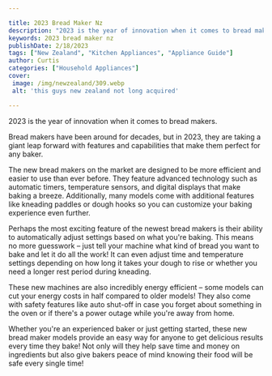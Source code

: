 ```yaml
---

title: 2023 Bread Maker Nz
description: "2023 is the year of innovation when it comes to bread makers....scroll on and keep learning"
keywords: 2023 bread maker nz
publishDate: 2/18/2023
tags: ["New Zealand", "Kitchen Appliances", "Appliance Guide"]
author: Curtis
categories: ["Household Appliances"]
cover: 
 image: /img/newzealand/309.webp
 alt: 'this guys new zealand not long acquired'

---
```


2023 is the year of innovation when it comes to bread makers. 

Bread makers have been around for decades, but in 2023, they are taking a giant leap forward with features and capabilities that make them perfect for any baker. 

The new bread makers on the market are designed to be more efficient and easier to use than ever before. They feature advanced technology such as automatic timers, temperature sensors, and digital displays that make baking a breeze. Additionally, many models come with additional features like kneading paddles or dough hooks so you can customize your baking experience even further. 

Perhaps the most exciting feature of the newest bread makers is their ability to automatically adjust settings based on what you're baking. This means no more guesswork – just tell your machine what kind of bread you want to bake and let it do all the work! It can even adjust time and temperature settings depending on how long it takes your dough to rise or whether you need a longer rest period during kneading. 

These new machines are also incredibly energy efficient – some models can cut your energy costs in half compared to older models! They also come with safety features like auto shut-off in case you forget about something in the oven or if there's a power outage while you're away from home. 

Whether you're an experienced baker or just getting started, these new bread maker models provide an easy way for anyone to get delicious results every time they bake! Not only will they help save time and money on ingredients but also give bakers peace of mind knowing their food will be safe every single time!
